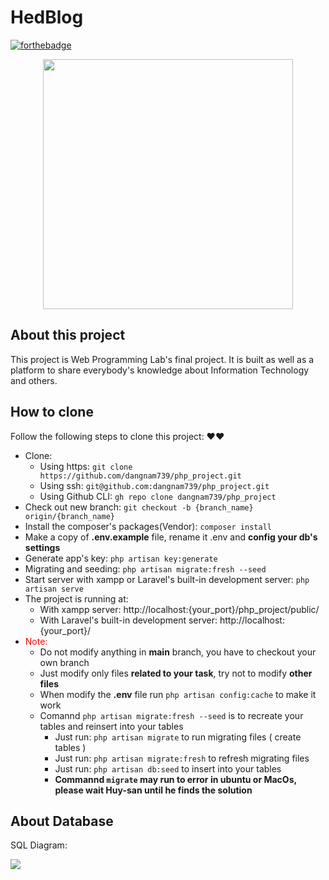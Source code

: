 # HedBlog 

[![forthebadge](https://forthebadge.com/images/badges/built-with-love.svg)](https://forthebadge.com)
<p align="center"><a href="https://laravel.com" target="_blank"><img src="https://raw.githubusercontent.com/laravel/art/master/logo-lockup/5%20SVG/2%20CMYK/1%20Full%20Color/laravel-logolockup-cmyk-red.svg" width="400"></a></p>


## About this project
This project is Web Programming Lab's final project. It is built as well as a platform to share everybody's knowledge about Information Technology and others.
## How to clone

Follow the following steps to clone this project: ❤❤

* Clone:
    * Using https: `git clone https://github.com/dangnam739/php_project.git` 
    * Using ssh: `git@github.com:dangnam739/php_project.git`
    * Using Github CLI: `gh repo clone dangnam739/php_project`
* Check out new branch: `git checkout -b {branch_name} origin/{branch_name}` 
* Install the composer's packages(Vendor): `composer install`
* Make a copy of **.env.example** file, rename it .env and **config your db's settings**
* Generate app's key: `php artisan key:generate`
* Migrating and seeding: `php artisan migrate:fresh --seed`
* Start server with xampp or Laravel's built-in development server: `php artisan serve`
* The project is running at:
    * With xampp server: http://localhost:{your_port}/php_project/public/
    * With Laravel's built-in development server: http://localhost:{your_port}/
* <span style="color:red">Note:</span>
    * Do not modify anything in **main** branch, you have to checkout your own branch
    * Just modify only files **related to your task**, try not to modify **other files**
    * When modify the **.env** file run `php artisan config:cache` to make it work
    * Comannd  `php artisan migrate:fresh --seed` is to recreate your tables and reinsert into your tables
        * Just run: `php artisan migrate` to run migrating files ( create tables )
        * Just run: `php artisan migrate:fresh` to refresh migrating files
        * Just run: `php artisan db:seed` to insert into your tables
        * **Commannd `migrate` may run to error in ubuntu or MacOs, please wait Huy-san until he finds the solution**

## About Database

SQL Diagram:

<img src="https://github.com/dangnam739/php_project/blob/main/SQL_diagram.png">
